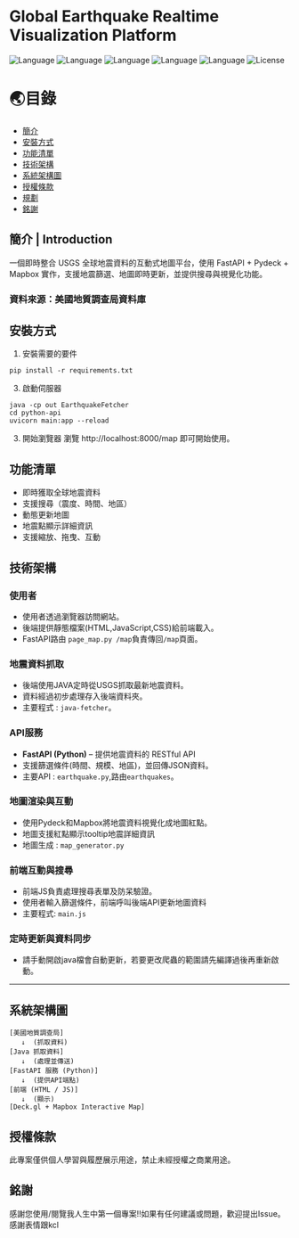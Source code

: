   # Global Earthquake Realtime Visualization Platform
![Language](https://img.shields.io/badge/language-python-blue)
![Language](https://img.shields.io/badge/language-JS-yellow)
![Language](https://img.shields.io/badge/language-JAVA-red)
![Language](https://img.shields.io/badge/language-CSS-purple)
![Language](https://img.shields.io/badge/language-HTML-brown)
![License](https://img.shields.io/badge/license-yes-yellow)

# 🌏目錄
- [簡介](#專案簡介)
- [安裝方式](#安裝方式)
- [功能清單](#功能清單)
- [技術架構](#技術架構)
- [系統架構圖](#系統架構圖)
- [授權條款](#授權條款)
- [規劃](#規劃)
- [銘謝](#銘謝)
  
## 簡介 | Introduction
一個即時整合 USGS 全球地震資料的互動式地圖平台，使用 FastAPI + Pydeck + Mapbox 實作，支援地震篩選、地圖即時更新，並提供搜尋與視覺化功能。  


### 資料來源：美國地質調查局資料庫

## 安裝方式
1. 安裝需要的要件
```
pip install -r requirements.txt
```
3. 啟動伺服器
```
java -cp out EarthquakeFetcher
cd python-api
uvicorn main:app --reload
```
3. 開始瀏覽器
瀏覽 http://localhost:8000/map 即可開始使用。

## 功能清單
- 即時獲取全球地震資料
- 支援搜尋（震度、時間、地區）
- 動態更新地圖
- 地震點顯示詳細資訊
- 支援縮放、拖曳、互動

## 技術架構
### 使用者
  - 使用者透過瀏覽器訪問網站。
  - 後端提供靜態檔案(HTML,JavaScript,CSS)給前端載入。
  - FastAPI路由 `page_map.py /map`負責傳回`/map`頁面。  
### 地震資料抓取
  - 後端使用JAVA定時從USGS抓取最新地震資料。
  - 資料經過初步處理存入後端資料夾。
  - 主要程式 : `java-fetcher`。
### API服務
  - **FastAPI (Python)** – 提供地震資料的 RESTful API
  - 支援篩選條件(時間、規模、地區)，並回傳JSON資料。
  - 主要API : `earthquake.py`,路由`earthquakes`。  
### 地圖渲染與互動
  - 使用Pydeck和Mapbox將地震資料視覺化成地圖紅點。
  - 地圖支援紅點顯示tooltip地震詳細資訊
  - 地圖生成 : `map_generator.py`
### 前端互動與搜尋
  - 前端JS負責處理搜尋表單及防呆驗證。
  - 使用者輸入篩選條件，前端呼叫後端API更新地圖資料
  - 主要程式: `main.js`  
### 定時更新與資料同步
  - 請手動開啟java檔會自動更新，若要更改爬蟲的範圍請先編譯過後再重新啟動。

---
## 系統架構圖

```
[美國地質調查局] 
   ↓  (抓取資料)
[Java 抓取資料]
   ↓  (處理並傳送)
[FastAPI 服務 (Python)]
   ↓  (提供API端點)
[前端 (HTML / JS)]
   ↓  (顯示)
[Deck.gl + Mapbox Interactive Map]
```
## 授權條款
此專案僅供個人學習與履歷展示用途，禁止未經授權之商業用途。  

## 銘謝
感謝您使用/閱覽我人生中第一個專案!!如果有任何建議或問題，歡迎提出Issue。  
感謝表情跟kcl
